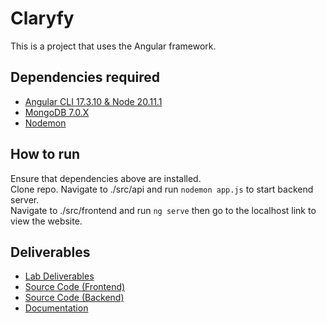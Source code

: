 # Claryfy
This is a project that uses the Angular framework.
## Dependencies required
- [Angular CLI 17.3.10 & Node 20.11.1](https://radixweb.com/blog/how-to-install-angular-on-windows)
- [MongoDB 7.0.X](https://www.mongodb.com/try/download/community)
- [Nodemon](https://www.npmjs.com/package/nodemon)

## How to run
Ensure that dependencies above are installed.  
Clone repo.
Navigate to ./src/api and run `nodemon app.js` to start backend server.  
Navigate to ./src/frontend and run `ng serve` then go to the localhost link to view the website.

## Deliverables
- [Lab Deliverables](./Documents/Lab%20Deliverables/)
- [Source Code (Frontend)](./src/frontend/)
- [Source Code (Backend)](./src/api/)
- [Documentation](./src/frontend/documentation/index.html)




